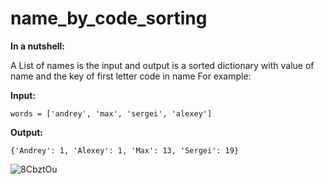 # name_by_code_sorting
**In a nutshell:**

A List of names is the input and output is a sorted dictionary with value of name and the key of first letter code in name
For example:

**Input:**
```
words = ['andrey', 'max', 'sergei', 'alexey']
```
**Output:**
```
{'Andrey': 1, 'Alexey': 1, 'Max': 13, 'Sergei': 19}
```

![8CbztOu](https://user-images.githubusercontent.com/52380931/119222066-31344980-bafb-11eb-913e-56d24f4a2d5e.png)
